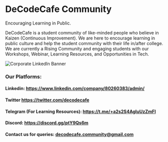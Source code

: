 # DeCodeCafe Community
Encouraging Learning in Public.             


DeCodeCafe is a student community of like-minded people who believe in Kaizen (Continuous Improvement). We are here to encourage learning in public culture and help the student community with their life in/after college. 
We are currently a Rising Community and engaging students with our Workshops, Webinar, Learning Resources, and Opportunities in Tech.



![Corporate LinkedIn Banner](https://user-images.githubusercontent.com/71710042/169354258-fb8bba8e-0007-4be2-a44e-698ee53a251f.png)




### Our Platforms:
#### Linkedin: https://www.linkedin.com/company/80260383/admin/
#### Twitter https://twitter.com/decodecafe
#### Telegram (For Learning Resources): https://t.me/+a2s2S4AgluUzZmFl
#### Discord:  https://discord.gg/ptY9Qs6m


#### Contact us for queries: decodecafe.community@gmail.com
